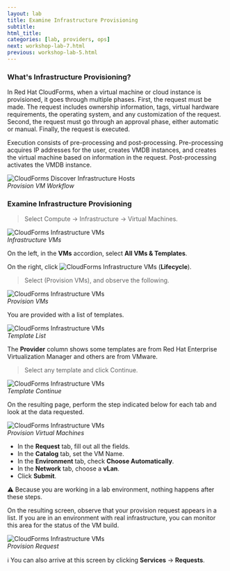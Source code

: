 ```yaml
---
layout: lab
title: Examine Infrastructure Provisioning
subtitle:
html_title:
categories: [lab, providers, ops]
next: workshop-lab-7.html
previous: workshop-lab-5.html
---
```


### What's Infrastructure Provisioning?

In Red Hat CloudForms, when a virtual machine or cloud instance is provisioned, it goes through multiple phases. First, the request must be made. The request includes ownership information, tags, virtual hardware requirements, the operating system, and any customization of the request. Second, the request must go through an approval phase, either automatic or manual. Finally, the request is executed.

Execution consists of pre-processing and post-processing. Pre-processing acquires IP addresses for the user, creates VMDB instances, and creates the virtual machine based on information in the request. Post-processing activates the VMDB instance.

<img alt="CloudForms Discover Infrastructure Hosts" src="{{ site.baseurl }}/www-default/screenshots/cfme-provision-vm-workflow.png"/><br/>
*Provision VM Workflow*

### Examine Infrastructure Provisioning

> Select Compute → Infrastructure → Virtual Machines.

<img alt="CloudForms Infrastructure VMs" src="{{ site.baseurl }}/www-default/screenshots/cfme-nav-compute-infra-vms.png" /><br/>
*Infrastructure VMs*

On the left, in the **VMs** accordion, select **All VMs & Templates**.

On the right, click <img alt="CloudForms Infrastructure VMs" src="{{ site.baseurl }}/www-default/screenshots/cfme-lifecycle-icon.png" /> (**Lifecycle**).

> Select <i class="fa fa-plus-circle fa-lg" aria-hidden="true"></i> (Provision VMs), and observe the following.

<img alt="CloudForms Infrastructure VMs" src="{{ site.baseurl }}/www-default/screenshots/cfme-nav-compute-infra-vms-all-lifecycle.png" /><br/>
*Provision VMs*

You are provided with a list of templates.

<img alt="CloudForms Infrastructure VMs" src="{{ site.baseurl }}/www-default/screenshots/cfme-provision-vm-1.png" /><br/>
*Template List*

The **Provider** column shows some templates are from Red Hat Enterprise Virtualization Manager and others are from VMware.

> Select any template and click Continue.

<img alt="CloudForms Infrastructure VMs" src="{{ site.baseurl }}/www-default/screenshots/cfme-provision-vm-2.png" /><br/>
*Template Continue*

On the resulting page, perform the step indicated below for each tab and look at the data requested.

<img alt="CloudForms Infrastructure VMs" src="{{ site.baseurl }}/www-default/screenshots/cfme-provision-vm-3.png" /><br/>
*Provision Virtual Machines*

* In the **Request** tab, fill out all the fields.
* In the **Catalog** tab, set the VM Name.
* In the **Environment** tab, check **Choose Automatically**.
* In the **Network** tab, choose a **vLan**.
* Click **Submit**.

:warning: Because you are working in a lab environment, nothing happens after these steps.

On the resulting screen, observe that your provision request appears in a list. If you are in an environment with real infrastructure, you can monitor this area for the status of the VM build.

<img alt="CloudForms Infrastructure VMs" src="{{ site.baseurl }}/www-default/screenshots/cfme-provision-vm-4.png" /><br/>
*Provision Request*

:information_source: You can also arrive at this screen by clicking **Services** → **Requests**.
